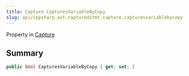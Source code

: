 ```yaml
---
title: Capture.CapturesVariableByCopy
slug: api/cppsharp.ast.capturedstmt.capture.capturesvariablebycopy
---
```

Property in [Capture](/api/cppsharp/ast/capturedstmt/capture)

## Summary



```csharp
public bool CapturesVariableByCopy { get; set; }
```

